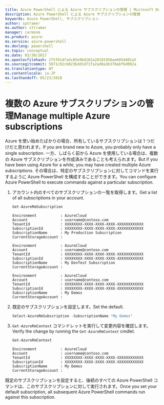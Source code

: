 ```yaml
---
title: Azure PowerShell による Azure サブスクリプションの管理 | Microsoft Docs
description: Azure PowerShell による Azure サブスクリプションの管理
keywords: Azure PowerShell, サブスクリプション
author: sptramer
ms.author: sttramer
manager: carmonm
ms.product: azure
ms.service: azure-powershell
ms.devlang: powershell
ms.topic: conceptual
ms.date: 03/30/2017
ms.openlocfilehash: 2f5f614fadc85e96d102a28101956ae6054d01a5
ms.sourcegitcommit: 5971c92cb023bdd1d71fa2ad0a3b378abfbd092a
ms.translationtype: HT
ms.contentlocale: ja-JP
ms.lasthandoff: 05/23/2018
---
```

# <a name="manage-multiple-azure-subscriptions"></a><span data-ttu-id="bb64c-104">複数の Azure サブスクリプションの管理</span><span class="sxs-lookup"><span data-stu-id="bb64c-104">Manage multiple Azure subscriptions</span></span>

<span data-ttu-id="bb64c-105">Azure を使い始めたばかりの場合、所有しているサブスクリプションは 1 つだけだと思われます。</span><span class="sxs-lookup"><span data-stu-id="bb64c-105">If you are brand new to Azure, you probably only have a single subscription.</span></span> <span data-ttu-id="bb64c-106">一方、しばらく前から Azure を使用している場合は、複数の Azure サブスクリプションを作成済みであることも考えられます。</span><span class="sxs-lookup"><span data-stu-id="bb64c-106">But if you have been using Azure for a while, you may have created multiple Azure subscriptions.</span></span> <span data-ttu-id="bb64c-107">その場合は、特定のサブスクリプションに対してコマンドを実行するように Azure PowerShell を構成することができます。</span><span class="sxs-lookup"><span data-stu-id="bb64c-107">You can configure Azure PowerShell to execute commands against a particular subscription.</span></span>

1. <span data-ttu-id="bb64c-108">アカウント内のすべてのサブスクリプションの一覧を取得します。</span><span class="sxs-lookup"><span data-stu-id="bb64c-108">Get a list of all subscriptions in your account.</span></span>

    ```powershell
    Get-AzureRmSubscription
    ```

    ```
    Environment           : AzureCloud
    Account               : username@contoso.com
    TenantId              : XXXXXXXX-XXXX-XXXX-XXXX-XXXXXXXXXXXX
    SubscriptionId        : XXXXXXXX-XXXX-XXXX-XXXX-XXXXXXXXXXXX
    SubscriptionName      : My Production Subscription
    CurrentStorageAccount :

    Environment           : AzureCloud
    Account               : username@contoso.com
    TenantId              : XXXXXXXX-XXXX-XXXX-XXXX-XXXXXXXXXXXX
    SubscriptionId        : XXXXXXXX-XXXX-XXXX-XXXX-XXXXXXXXXXXX
    SubscriptionName      : My DevTest Subscription
    CurrentStorageAccount :

    Environment           : AzureCloud
    Account               : username@contoso.com
    TenantId              : XXXXXXXX-XXXX-XXXX-XXXX-XXXXXXXXXXXX
    SubscriptionId        : XXXXXXXX-XXXX-XXXX-XXXX-XXXXXXXXXXXX
    SubscriptionName      : My Demos
    CurrentStorageAccount :
    ```

2. <span data-ttu-id="bb64c-109">既定のサブスクリプションを設定します。</span><span class="sxs-lookup"><span data-stu-id="bb64c-109">Set the default.</span></span>

    ```powershell
    Select-AzureRmSubscription -SubscriptionName "My Demos"
    ```

3. <span data-ttu-id="bb64c-110">`Get-AzureRmContext` コマンドレットを実行して変更内容を確認します。</span><span class="sxs-lookup"><span data-stu-id="bb64c-110">Verify the change by running the `Get-AzureRmContext` cmdlet.</span></span>

    ```powershell
    Get-AzureRmContext
    ```

    ```
    Environment           : AzureCloud
    Account               : username@contoso.com
    TenantId              : XXXXXXXX-XXXX-XXXX-XXXX-XXXXXXXXXXXX
    SubscriptionId        : XXXXXXXX-XXXX-XXXX-XXXX-XXXXXXXXXXXX
    SubscriptionName      : My Demos
    CurrentStorageAccount :
    ```

<span data-ttu-id="bb64c-111">既定のサブスクリプションを設定すると、後続のすべての Azure PowerShell コマンドは、このサブスクリプションに対して実行されます。</span><span class="sxs-lookup"><span data-stu-id="bb64c-111">Once you set your default subscription, all subsequent Azure PowerShell commands run against this subscription.</span></span>
